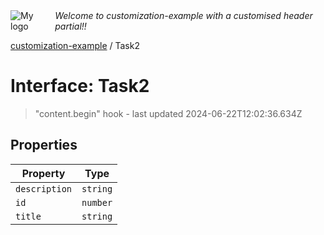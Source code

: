 <div style="display:flex; align-items:center;">
  <img alt="My logo" src="https://placehold.co/100x50" style="margin-right: .5em;" />
  <em>Welcome to customization-example with a customised header partial!!</em>
</div>

[customization-example](index.md) / Task2

# Interface: Task2

> "content.begin" hook - last updated 2024-06-22T12:02:36.634Z

## Properties

| Property | Type |
| ------ | ------ |
| `description` | `string` |
| `id` | `number` |
| `title` | `string` |
